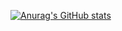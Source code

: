 [![Anurag's GitHub stats](https://github-readme-stats.vercel.app/api?username=hckmtrx&count_private=true&show_icons=true&theme=transparent&hide_border=true&title_color=a5ba50&text_color=4573a3&icon_color=69202a)](https://github.com/anuraghazra/github-readme-stats)
